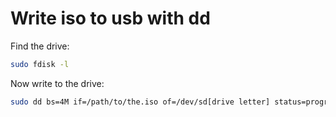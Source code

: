 # Write iso to usb with dd

Find the drive:

```bash
sudo fdisk -l
```

Now write to the drive:

```bash
sudo dd bs=4M if=/path/to/the.iso of=/dev/sd[drive letter] status=progress oflag=sync
```
